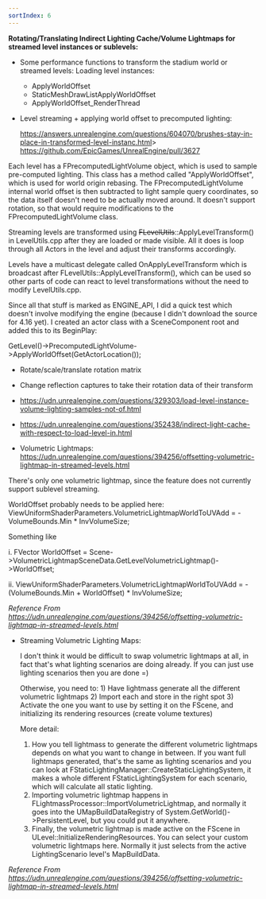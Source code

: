 ```yaml
---
sortIndex: 6
---
```


**Rotating/Translating Indirect Lighting Cache/Volume Lightmaps for streamed level instances or sublevels:**

- Some performance functions to transform the stadium world or streamed levels: Loading level instances:

  - ApplyWorldOffset
  - StaticMeshDrawListApplyWorldOffset
  - ApplyWorldOffset_RenderThread


- Level streaming + applying world offset to precomputed lighting:

  <https://answers.unrealengine.com/questions/604070/brushes-stay-in-place-in-transformed-level-instanc.html>> 
  <https://github.com/EpicGames/UnrealEngine/pull/3627>

Each level has a FPrecomputedLightVolume object, which is used to sample pre-computed lighting. This class has a method called "ApplyWorldOffset", which is used for world origin rebasing. The FPrecomputedLightVolume internal world offset is then subtracted to light sample query coordinates, so the data itself doesn't need to be actually moved around. It doesn't support rotation, so that would require modifications to the FPrecomputedLightVolume class.

Streaming levels are transformed using <s>FLevelUtils</s>::ApplyLevelTransform() in LevelUtils.cpp after they are loaded or made visible. All it does is loop through all Actors in the level and adjust their transforms accordingly.

Levels have a multicast delegate called OnApplyLevelTransform which is broadcast after FLevelUtils::ApplyLevelTransform(), which can be used so other parts of code can react to level transformations without the need to modify LevelUtils.cpp.

Since all that stuff is marked as ENGINE_API, I did a quick test which doesn't involve modifying the engine (because I didn't download the source for 4.16 yet). I created an actor class with a SceneComponent root and added this to its BeginPlay:

GetLevel()->PrecomputedLightVolume->ApplyWorldOffset(GetActorLocation());

- Rotate/scale/translate rotation matrix

- Change reflection captures to take their rotation data of their transform

- <https://udn.unrealengine.com/questions/329303/load-level-instance-volume-lighting-samples-not-of.html>

- <https://udn.unrealengine.com/questions/352438/indirect-light-cache-with-respect-to-load-level-in.html>

- Volumetric Lightmaps: <https://udn.unrealengine.com/questions/394256/offsetting-volumetric-lightmap-in-streamed-levels.html>

There's only one volumetric lightmap, since the feature does not currently support sublevel streaming.

WorldOffset probably needs to be applied here: ViewUniformShaderParameters.VolumetricLightmapWorldToUVAdd = -VolumeBounds.Min \* InvVolumeSize;

Something like

i. FVector WorldOffset = Scene->VolumetricLightmapSceneData.GetLevelVolumetricLightmap()->WorldOffset;

ii. ViewUniformShaderParameters.VolumetricLightmapWorldToUVAdd = -(VolumeBounds.Min + WorldOffset) \* InvVolumeSize;

*Reference From <https://udn.unrealengine.com/questions/394256/offsetting-volumetric-lightmap-in-streamed-levels.html>* 

- Streaming Volumetric Lighting Maps:

  I don't think it would be difficult to swap volumetric lightmaps at all, in fact that's what lighting scenarios are doing already. If you can just use lighting scenarios then you are done =)

  Otherwise, you need to: 1) Have lightmass generate all the different volumetric lightmaps 2) Import each and store in the right spot 3) Activate the one you want to use by setting it on the FScene, and initializing its rendering resources (create volume textures)

  More detail: 

  1. How you tell lightmass to generate the different volumetric lightmaps depends on what you want to change in between. If you want full lightmaps generated, that's the same as lighting scenarios and you can look at FStaticLightingManager::CreateStaticLightingSystem, it makes a whole different FStaticLightingSystem for each scenario, which will calculate all static lighting.
  1. Importing volumetric lightmap happens in FLightmassProcessor::ImportVolumetricLightmap, and normally it goes into the UMapBuildDataRegistry of System.GetWorld()->PersistentLevel, but you could put it anywhere.
  1. Finally, the volumetric lightmap is made active on the FScene in ULevel::InitializeRenderingResources. You can select your custom volumetric lightmaps here. Normally it just selects from the active LightingScenario level's MapBuildData.

*Reference From <https://udn.unrealengine.com/questions/394256/offsetting-volumetric-lightmap-in-streamed-levels.html>*
